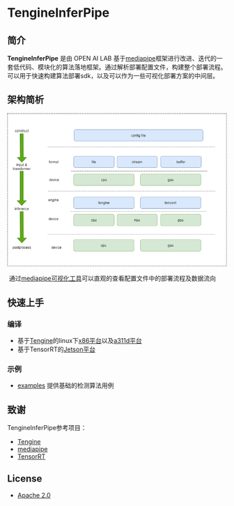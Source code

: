 # TengineInferPipe

## 简介

**TengineInferPipe** 是由 OPEN AI LAB 基于[mediapipe](https://github.com/google/mediapipe)框架进行改进、迭代的一套低代码、模块化的算法落地框架。通过解析部署配置文件，构建整个部署流程。可以用于快速构建算法部署sdk，以及可以作为一些可视化部署方案的中间层。



## 架构简析

![inferpipe](./docs/inferpipe.png)



​	通过[mediapipe可视化工具](https://viz.mediapipe.dev/)可以直观的查看配置文件中的部署流程及数据流向



## 快速上手

### 编译

* 基于[Tengine](https://github.com/OAID/Tengine)的linux下[x86平台](./docs/compile_x86.md)以及[a311d平台](./docs/compile_a311d.md)
* 基于TensorRT的[Jetson平台](compile_jetson.md)

### 示例

* [examples](examples/) 提供基础的检测算法用例



## 致谢

TengineInferPipe参考项目：

- [Tengine](https://github.com/OAID/Tengine)
- [mediapipe](https://github.com/google/mediapipe)
- [TensorRT](https://github.com/NVIDIA/TensorRT)



## License

- [Apache 2.0](https://github.com/OAID/Tengine/blob/tengine-lite/LICENSE)

